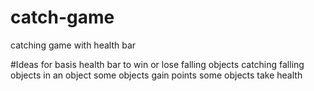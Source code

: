 # catch-game
catching game with health bar

#Ideas for basis
  health bar to win or lose
  falling objects
  catching falling objects in an object
  some objects gain points
  some objects take health
